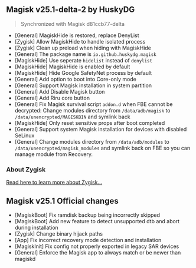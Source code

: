 ## Magisk v25.1-delta-2 by HuskyDG

> Synchronized with Magisk d81ccb77-delta

- [General] MagiskHide is restored, replace DenyList
- [Zygisk] Allow MagiskHide to handle isolated process
- [Zygisk] Clean up preload when hiding with MagiskHide
- [General] The package name is `io.github.huskydg.magisk`
- [MagiskHide] Use seperate `hidelist` instead of `denylist`
- [MagiskHide] MagiskHide is enabled by default
- [MagiskHide] Hide Google SafetyNet process by default
- [General] Add option to boot into Core-only mode
- [General] Support Magisk installation in system partition
- [General] Add Disable Magisk button
- [General] Add Riru core button
- [General] Fix Magisk survival script `addon.d` when FBE cannot be decrypted: Change modules directory from `/data/adb/magisk` to `/data/unencrypted/MAGISKBIN` and symlink back
- [MagiskHide] Only reset sensitive props after boot completed
- [General] Support system Magisk installation for devices with disabled SeLinux
- [General] Change modules directory from `/data/adb/modules` to `/data/unencrypted/magisk_modules` and symlink back on FBE so you can manage module from Recovery.

### About Zygisk

[Read here to learn more about Zygisk...](https://huskydg.github.io/blog/zygisk-can-be-detected-very-easily)

## Magisk v25.1 Official changes

- [MagiskBoot] Fix ramdisk backup being incorrectly skipped
- [MagiskBoot] Add new feature to detect unsupported dtb and abort during installation
- [Zygisk] Change binary hijack paths
- [App] Fix incorrect recovery mode detection and installation
- [MagiskInit] Fix config not properly exported in legacy SAR devices
- [General] Enforce the Magisk app to always match or be newer than magiskd
